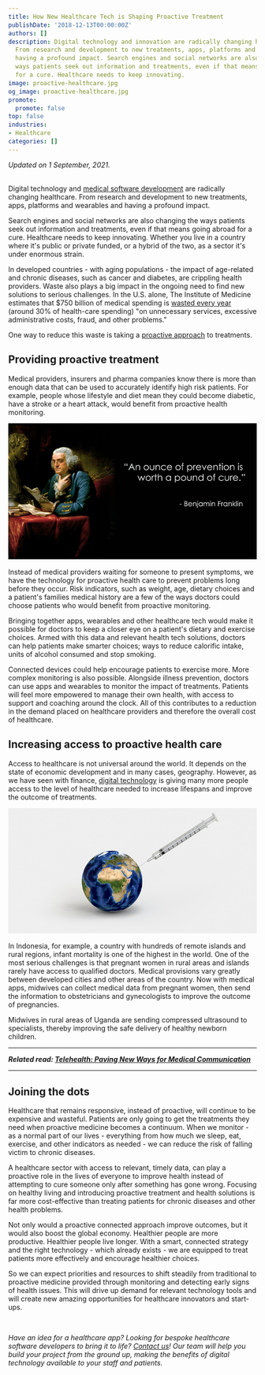 ```yaml
---
title: How New Healthcare Tech is Shaping Proactive Treatment
publishDate: '2018-12-13T00:00:00Z'
authors: []
description: Digital technology and innovation are radically changing healthcare.
  From research and development to new treatments, apps, platforms and wearables and
  having a profound impact. Search engines and social networks are also changing the
  ways patients seek out information and treatments, even if that means going abroad
  for a cure. Healthcare needs to keep innovating.
image: proactive-healthcare.jpg
og_image: proactive-healthcare.jpg
promote:
  promote: false
top: false
industries:
- Healthcare
categories: []
---
```

<script type="application/ld+json">
{
 "@context": "https://schema.org",
 "@type": "Article",
 "author": "Anadea",
 "name": "How the Next Generation of Healthcare Tech is Shaping Proactive Treatment"
}
</script>

_Updated on 1 September, 2021._<br><br>

Digital technology and <a href="https://anadea.info/solutions/medical-app-development" target="_blank">medical software development</a> are radically changing healthcare. From research and development to new treatments, apps, platforms and wearables and having a profound impact.

Search engines and social networks are also changing the ways patients seek out information and treatments, even if that means going abroad for a cure. Healthcare needs to keep innovating. Whether you live in a country where it's public or private funded, or a hybrid of the two, as a sector it's under enormous strain. 

In developed countries - with aging populations - the impact of age-related and chronic diseases, such as cancer and diabetes, are crippling health providers. Waste also plays a big impact in the ongoing need to find new solutions to serious challenges. In the U.S. alone, The Institute of Medicine estimates that $750 billion of medical spending is <a href="https://www.weforum.org/agenda/2015/01/how-connected-healthcare-is-becoming-a-reality/" target="_blank">wasted every year</a> (around 30% of health-care spending) "on unnecessary services, excessive administrative costs, fraud, and other problems."

One way to reduce this waste is taking a <a href="https://www.forbes.com/sites/toddhixon/2014/08/19/the-huge-neglected-opportunity-for-proactive-medicine/#6560484061e1" target="_blank">proactive approach</a> to treatments. 

## Providing proactive treatment

Medical providers, insurers and pharma companies know there is more than enough data that can be used to accurately identify high risk patients. For example, people whose lifestyle and diet mean they could become diabetic, have a stroke or a heart attack, would benefit from proactive health monitoring. 

![Preventive care vs curative care](benjamin-franklin-quote.jpg)

Instead of medical providers waiting for someone to present symptoms, we have the technology for proactive health care to prevent problems long before they occur. Risk indicators, such as weight, age, dietary choices and a patient's families medical history are a few of the ways doctors could choose patients who would benefit from proactive monitoring. 

Bringing together apps, wearables and other healthcare tech would make it possible for doctors to keep a closer eye on a patient's dietary and exercise choices. Armed with this data and relevant health tech solutions, doctors can help patients make smarter choices; ways to reduce calorific intake, units of alcohol consumed and stop smoking. 

Connected devices could help encourage patients to exercise more. More complex monitoring is also possible. Alongside illness prevention, doctors can use apps and wearables to monitor the impact of treatments. Patients will feel more empowered to manage their own health, with access to support and coaching around the clock. All of this contributes to a reduction in the demand placed on healthcare providers and therefore the overall cost of healthcare. 

## Increasing access to proactive health care 

Access to healthcare is not universal around the world. It depends on the state of economic development and in many cases, geography. However, as we have seen with finance, <a href="https://anadea.info/blog/the-future-of-health-innovative-trends-in-medical-software-development-2019" target="_blank">digital technology</a> is giving many more people access to the level of healthcare needed to increase lifespans and improve the outcome of treatments. 

![Remote healthcare technology](remote-healthcare.jpg)

In Indonesia, for example, a country with hundreds of remote islands and rural regions, infant mortality is one of the highest in the world. One of the most serious challenges is that pregnant women in rural areas and islands rarely have access to qualified doctors. Medical provisions vary greatly between developed cities and other areas of the country. Now with medical apps, midwives can collect medical data from pregnant women, then send the information to obstetricians and gynecologists to improve the outcome of pregnancies. 

Midwives in rural areas of Uganda are sending compressed ultrasound to specialists, thereby improving the safe delivery of healthy newborn children. 

---

***Related read: [Telehealth: Paving New Ways for Medical Communication](https://anadea.info/blog/telehealth-solutions-paving-new-ways-for-medical-communication)***

---

## Joining the dots 

Healthcare that remains responsive, instead of proactive, will continue to be expensive and wasteful. Patients are only going to get the treatments they need when proactive medicine becomes a continuum. When we monitor - as a normal part of our lives - everything from how much we sleep, eat, exercise, and other indicators as needed - we can reduce the risk of falling victim to chronic diseases. 

A healthcare sector with access to relevant, timely data, can play a proactive role in the lives of everyone to improve health instead of attempting to cure someone only after something has gone wrong. Focusing on healthy living and introducing proactive treatment and health solutions is far more cost-effective than treating patients for chronic diseases and other health problems. 

Not only would a proactive connected approach improve outcomes, but it would also boost the global economy. Healthier people are more productive. Healthier people live longer. With a smart, connected strategy and the right technology - which already exists - we are equipped to treat patients more effectively and encourage healthier choices.

So we can expect priorities and resources to shift steadily from traditional to proactive medicine provided through monitoring and detecting early signs of health issues. This will drive up demand for relevant technology tools and will create new amazing opportunities for healthcare innovators and start-ups. 



<br />


*Have an idea for a healthcare app? Looking for bespoke healthcare software developers to bring it to life? [Contact us](https://anadea.info/contacts)! Our team will help you build your project from the ground up, making the benefits of digital technology available to your staff and patients.*
